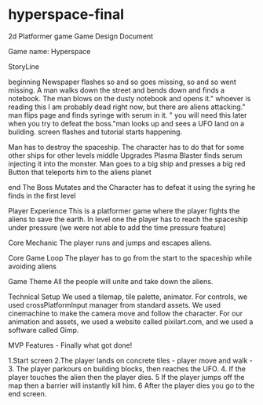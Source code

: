 # hyperspace-final
2d Platformer game
Game Design Document

Game name: Hyperspace

StoryLine

beginning
Newspaper flashes so and so goes missing, so and so went missing. A man walks down the street and bends down and finds a notebook. The man blows on the dusty notebook and opens it." whoever is reading this I am probably dead right now, but there are aliens attacking." man flips page and finds syringe with serum in it. " you will need this later when you try to defeat the boss."man looks up and sees a UFO land on a building. screen flashes and tutorial starts happening.

Man has to destroy the spaceship. The character has to do that for some other ships for other levels
middle
Upgrades Plasma Blaster finds serum injecting it into the monster. Man goes to a big ship and presses a big red Button that teleports him to the aliens planet

end
The Boss Mutates and the Character has to defeat it using the syring he finds in the first level



Player Experience
This is a platformer game where the player fights the aliens to save the earth. In level one the player has to reach the spaceship under pressure (we were not able to add the time pressure feature)

Core Mechanic
The player runs and jumps and escapes aliens. 

Core Game Loop
 The player has to go from the start to the spaceship while avoiding aliens

Game Theme
All the people will unite and take down the aliens.

Technical Setup
We used a tilemap, tile palette, animator. For controls, we used crossPlatformInput manager from standard assets. We used cinemachine to make the camera 
move and follow the character. For our animation and assets, we used a website called pixilart.com, and we used a software called Gimp. 


MVP Features - Finally what got done!

1.Start screen
2.The player lands on concrete tiles - player move and walk - 
3. The player parkours on building blocks, then reaches the UFO.
4. If the player touches the alien then the player dies. 
5 If the player jumps off the map then a barrier will instantly kill him.
6 After the player dies you go to the end screen.
